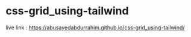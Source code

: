 # css-grid_using-tailwind
live link : https://abusayedabdurrahim.github.io/css-grid_using-tailwind/
